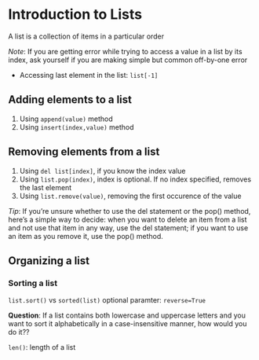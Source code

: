 # Introduction to Lists

A list is a collection of items in a particular order

*Note*: If you are getting error while trying to access a value in a list by its index, ask yourself if you are making simple but common off-by-one error

- Accessing last element in the list: `list[-1]`

## Adding elements to a list
1. Using `append(value)` method
2. Using `insert(index,value)` method

## Removing elements from a list
1. Using `del list[index]`, if you know the index value
2. Using `list.pop(index)`, index is optional. If no index specified, removes the last element
3. Using `list.remove(value)`, removing the first occurence of the value

*Tip*: If you’re unsure whether to use the del statement or the pop() method, here’s a simple way to decide: when you want to delete an item from a list and not use that item in any way, use the del statement; if you want to use an item as you remove it, use the pop() method.

## Organizing a list

### Sorting a list
`list.sort()` vs `sorted(list)`
optional paramter: `reverse=True`

**Question**: If a list contains both lowercase and uppercase letters and you want to sort it alphabetically in a case-insensitive manner, how would you do it??

`len()`: length of a list
